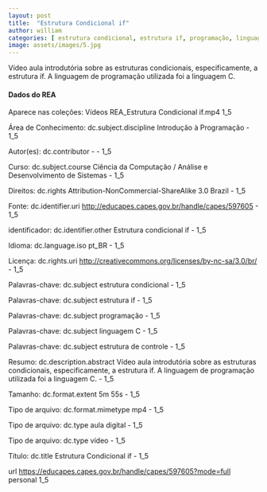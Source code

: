 ```yaml
---
layout: post
title:  "Estrutura Condicional if"
author: william
categories: [ estrutura condicional, estrutura if, programação, linguagem C, estrutura de controle  ]
image: assets/images/5.jpg
---
```


Vídeo aula introdutória sobre as estruturas condicionais, especificamente, a estrutura if. A linguagem de programação utilizada foi a linguagem C.

#### Dados do REA

Aparece nas coleções:	Vídeos	REA_Estrutura Condicional if.mp4	1_5


Área de Conhecimento: dc.subject.discipline	Introdução à Programação	-	1_5


Autor(es): dc.contributor	-	-	1_5


Curso: dc.subject.course	Ciência da Computação / Análise e Desenvolvimento de Sistemas	-	1_5


Direitos: dc.rights	Attribution-NonCommercial-ShareAlike 3.0 Brazil	-	1_5


Fonte: dc.identifier.uri	http://educapes.capes.gov.br/handle/capes/597605	-	1_5


identificador: dc.identifier.other	Estrutura condicional if	-	1_5


Idioma: dc.language.iso	pt_BR	-	1_5


Licença: dc.rights.uri	http://creativecommons.org/licenses/by-nc-sa/3.0/br/	-	1_5


Palavras-chave: dc.subject	estrutura condicional	-	1_5


Palavras-chave: dc.subject	estrutura if	-	1_5


Palavras-chave: dc.subject	programação	-	1_5


Palavras-chave: dc.subject	linguagem C	-	1_5


Palavras-chave: dc.subject	estrutura de controle	-	1_5


Resumo: dc.description.abstract	Vídeo aula introdutória sobre as estruturas condicionais, especificamente, a estrutura if. A linguagem de programação utilizada foi a linguagem C.	-	1_5


Tamanho: dc.format.extent	5m 55s	-	1_5


Tipo de arquivo: dc.format.mimetype	mp4	-	1_5


Tipo de arquivo: dc.type	aula digital	-	1_5


Tipo de arquivo: dc.type	vídeo	-	1_5


Título: dc.title	Estrutura Condicional if	-	1_5


url	https://educapes.capes.gov.br/handle/capes/597605?mode=full	personal	1_5


